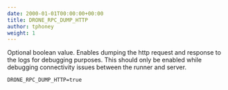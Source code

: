 ```yaml
---
date: 2000-01-01T00:00:00+00:00
title: DRONE_RPC_DUMP_HTTP
author: tphoney
weight: 1
---
```


Optional boolean value. Enables dumping the http request and response to the logs for debugging purposes. This should only be enabled while debugging connectivity issues between the runner and server.

```
DRONE_RPC_DUMP_HTTP=true
```
